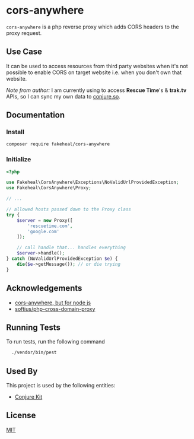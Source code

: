 # cors-anywhere

`cors-anywhere` is a php reverse proxy which adds CORS headers to the proxy request.

## Use Case

It can be used to access resources from third party websites when it's not possible to enable CORS on target website
i.e. when you don't own that website.

_Note from author:_ I am currently using to access **Rescue Time**'s & **trak.tv** APIs, so I can sync my own data to [conjure.so](https://conjure.so).

## Documentation

### Install

```sh
composer require fakeheal/cors-anywhere
```

### Initialize

```php
<?php

use Fakeheal\CorsAnywhere\Exceptions\NoValidUrlProvidedException;
use Fakeheal\CorsAnywhere\Proxy;

// ...

// allowed hosts passed down to the Proxy class
try {
    $server = new Proxy([
        'rescuetime.com',
        'google.com'
    ]);

    // call handle that... handles everything
    $server->handle();
} catch (NoValidUrlProvidedException $e) {
    die($e->getMessage()); // or die trying
}
```

## Acknowledgements

- [cors-anywhere, but for node js](https://github.com/Rob--W/cors-anywhere)
- [softius/php-cross-domain-proxy](https://github.com/softius/php-cross-domain-proxy)


## Running Tests

To run tests, run the following command

```bash
  ./vendor/bin/pest
```

## Used By

This project is used by the following entities:

- [Conjure Kit](conjure-kit.vercel.app)

## License

[MIT](https://choosealicense.com/licenses/mit/)

